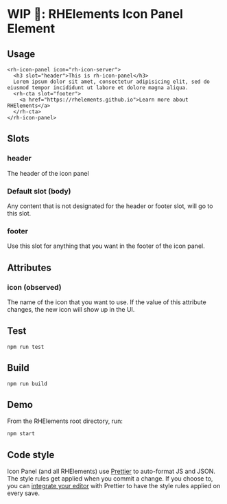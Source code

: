 # WIP 🐣: RHElements Icon Panel Element

## Usage

```
<rh-icon-panel icon="rh-icon-server">
  <h3 slot="header">This is rh-icon-panel</h3>
  Lorem ipsum dolor sit amet, consectetur adipisicing elit, sed do eiusmod tempor incididunt ut labore et dolore magna aliqua.
  <rh-cta slot="footer">
    <a href="https://rhelements.github.io">Learn more about RHElements</a>
  </rh-cta>
</rh-icon-panel>
```

## Slots

### header
The header of the icon panel

### Default slot (body)
Any content that is not designated for the header or footer slot, will go to this slot.

### footer
Use this slot for anything that you want in the footer of the icon panel.

## Attributes

### icon (observed)

The name of the icon that you want to use. If the value of this attribute changes, the new icon will show up in the UI.

## Test

    npm run test

## Build

    npm run build

## Demo

From the RHElements root directory, run:

    npm start

## Code style

Icon Panel (and all RHElements) use [Prettier][prettier] to auto-format JS and JSON. The style rules get applied when you commit a change. If you choose to, you can [integrate your editor][prettier-ed] with Prettier to have the style rules applied on every save.

[prettier]: https://github.com/prettier/prettier/
[prettier-ed]: https://prettier.io/docs/en/editors.html
[web-component-tester]: https://github.com/Polymer/web-component-tester
